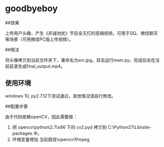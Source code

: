 # goodbyeboy

##效果

上传用户头像，产生《非诚勿扰》节目全灭灯的恶搞视频，可用于QQ、微信聊天等场景（可用微信PC版上传视频）。

##用法

将头像拷贝到当前文件夹下，重命名为src.jpg，双击运行main.py，完成后会在当前目录生成final_output.mp4。

## 使用环境

windows 10, py2.7.12下测试通过，其他情况请自行修改。

##配置步骤

由于代码依赖openCV，因此需要做：

1. 把 opencv\python\2.7\x86 下的 cv2.pyd 拷贝到 C:\Python27\Lib\site-packages 中。
2. 环境变量增加 当前路径\opencv\ffmpeg


